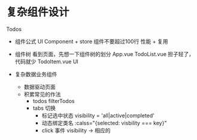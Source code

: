 # 复杂组件设计

Todos

- 组件公式
    UI Component + store
    组件不要超过100行
    性能 + 复用
- 组件树
    看到页面，先想一下组件树的划分
    App.vue
    TodoList.vue 担子轻了，代码就少
    TodoItem.vue UI

- 复杂数据业务组件
    - 数据驱动页面
    - 积累常见的作法
        - todos filterTodos
        - tabs 切换
            - 标记选中状态 visibility = 'all|active|completed'
            - 动态绑定类名 :calss="{selected: visbility === key}" 
            - click 事件 visibility -> 相应的
